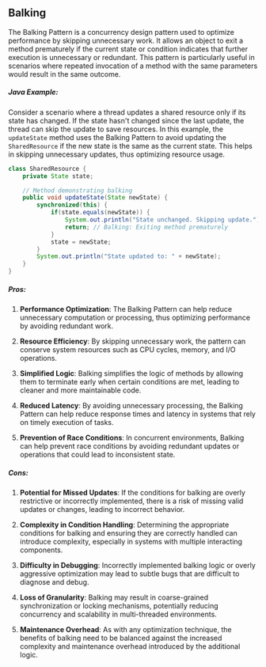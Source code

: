 ## Balking

The Balking Pattern is a concurrency design pattern used to optimize performance by skipping unnecessary work. It allows an object to exit a method prematurely if the current state or condition indicates that further execution is unnecessary or redundant. This pattern is particularly useful in scenarios where repeated invocation of a method with the same parameters would result in the same outcome.


##### Java Example:

Consider a scenario where a thread updates a shared resource only if its state has changed. If the state hasn't changed since the last update, the thread can skip the update to save resources. In this example, the `updateState` method uses the Balking Pattern to avoid updating the `SharedResource` if the new state is the same as the current state. This helps in skipping unnecessary updates, thus optimizing resource usage.

```java
class SharedResource {
    private State state;

    // Method demonstrating balking
    public void updateState(State newState) {
        synchronized(this) {
            if(state.equals(newState)) {
                System.out.println("State unchanged. Skipping update.");
                return; // Balking: Exiting method prematurely
            }
            state = newState;
        }
        System.out.println("State updated to: " + newState);
    }
}
```


##### Pros:

1. **Performance Optimization**: The Balking Pattern can help reduce unnecessary computation or processing, thus optimizing performance by avoiding redundant work.

2. **Resource Efficiency**: By skipping unnecessary work, the pattern can conserve system resources such as CPU cycles, memory, and I/O operations.

3. **Simplified Logic**: Balking simplifies the logic of methods by allowing them to terminate early when certain conditions are met, leading to cleaner and more maintainable code.

4. **Reduced Latency**: By avoiding unnecessary processing, the Balking Pattern can help reduce response times and latency in systems that rely on timely execution of tasks.

5. **Prevention of Race Conditions**: In concurrent environments, Balking can help prevent race conditions by avoiding redundant updates or operations that could lead to inconsistent state.

##### Cons:

1. **Potential for Missed Updates**: If the conditions for balking are overly restrictive or incorrectly implemented, there is a risk of missing valid updates or changes, leading to incorrect behavior.

2. **Complexity in Condition Handling**: Determining the appropriate conditions for balking and ensuring they are correctly handled can introduce complexity, especially in systems with multiple interacting components.

3. **Difficulty in Debugging**: Incorrectly implemented balking logic or overly aggressive optimization may lead to subtle bugs that are difficult to diagnose and debug.

4. **Loss of Granularity**: Balking may result in coarse-grained synchronization or locking mechanisms, potentially reducing concurrency and scalability in multi-threaded environments.

5. **Maintenance Overhead**: As with any optimization technique, the benefits of balking need to be balanced against the increased complexity and maintenance overhead introduced by the additional logic.
